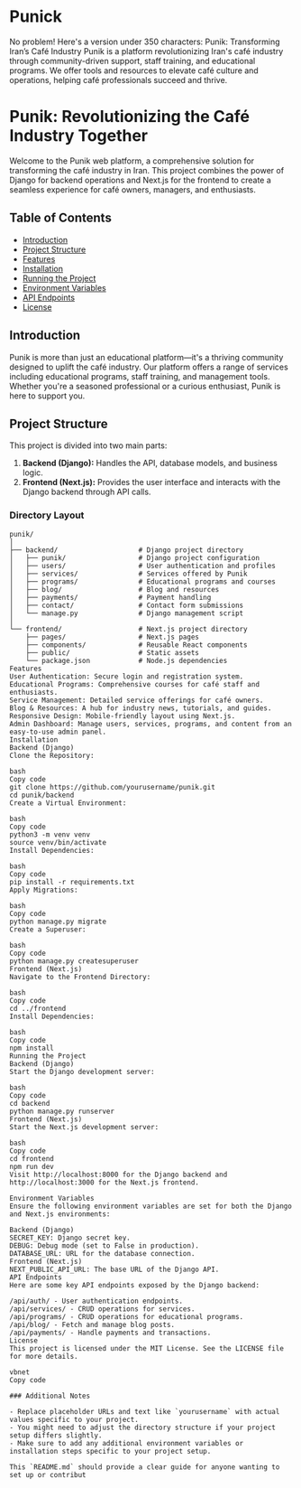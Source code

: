 # Punick
 No problem! Here's a version under 350 characters:  Punik: Transforming Iran’s Café Industry  Punik is a platform revolutionizing Iran's café industry through community-driven support, staff training, and educational programs. We offer tools and resources to elevate café culture and operations, helping café professionals succeed and thrive.



# Punik: Revolutionizing the Café Industry Together

Welcome to the Punik web platform, a comprehensive solution for transforming the café industry in Iran. This project combines the power of Django for backend operations and Next.js for the frontend to create a seamless experience for café owners, managers, and enthusiasts.

## Table of Contents

- [Introduction](#introduction)
- [Project Structure](#project-structure)
- [Features](#features)
- [Installation](#installation)
- [Running the Project](#running-the-project)
- [Environment Variables](#environment-variables)
- [API Endpoints](#api-endpoints)
- [License](#license)

## Introduction

Punik is more than just an educational platform—it's a thriving community designed to uplift the café industry. Our platform offers a range of services including educational programs, staff training, and management tools. Whether you're a seasoned professional or a curious enthusiast, Punik is here to support you.

## Project Structure

This project is divided into two main parts:

1. **Backend (Django):** Handles the API, database models, and business logic.
2. **Frontend (Next.js):** Provides the user interface and interacts with the Django backend through API calls.

### Directory Layout

```plaintext
punik/
│
├── backend/                    # Django project directory
│   ├── punik/                  # Django project configuration
│   ├── users/                  # User authentication and profiles
│   ├── services/               # Services offered by Punik
│   ├── programs/               # Educational programs and courses
│   ├── blog/                   # Blog and resources
│   ├── payments/               # Payment handling
│   ├── contact/                # Contact form submissions
│   └── manage.py               # Django management script
│
└── frontend/                   # Next.js project directory
    ├── pages/                  # Next.js pages
    ├── components/             # Reusable React components
    ├── public/                 # Static assets
    └── package.json            # Node.js dependencies
Features
User Authentication: Secure login and registration system.
Educational Programs: Comprehensive courses for café staff and enthusiasts.
Service Management: Detailed service offerings for café owners.
Blog & Resources: A hub for industry news, tutorials, and guides.
Responsive Design: Mobile-friendly layout using Next.js.
Admin Dashboard: Manage users, services, programs, and content from an easy-to-use admin panel.
Installation
Backend (Django)
Clone the Repository:

bash
Copy code
git clone https://github.com/yourusername/punik.git
cd punik/backend
Create a Virtual Environment:

bash
Copy code
python3 -m venv venv
source venv/bin/activate
Install Dependencies:

bash
Copy code
pip install -r requirements.txt
Apply Migrations:

bash
Copy code
python manage.py migrate
Create a Superuser:

bash
Copy code
python manage.py createsuperuser
Frontend (Next.js)
Navigate to the Frontend Directory:

bash
Copy code
cd ../frontend
Install Dependencies:

bash
Copy code
npm install
Running the Project
Backend (Django)
Start the Django development server:

bash
Copy code
cd backend
python manage.py runserver
Frontend (Next.js)
Start the Next.js development server:

bash
Copy code
cd frontend
npm run dev
Visit http://localhost:8000 for the Django backend and http://localhost:3000 for the Next.js frontend.

Environment Variables
Ensure the following environment variables are set for both the Django and Next.js environments:

Backend (Django)
SECRET_KEY: Django secret key.
DEBUG: Debug mode (set to False in production).
DATABASE_URL: URL for the database connection.
Frontend (Next.js)
NEXT_PUBLIC_API_URL: The base URL of the Django API.
API Endpoints
Here are some key API endpoints exposed by the Django backend:

/api/auth/ - User authentication endpoints.
/api/services/ - CRUD operations for services.
/api/programs/ - CRUD operations for educational programs.
/api/blog/ - Fetch and manage blog posts.
/api/payments/ - Handle payments and transactions.
License
This project is licensed under the MIT License. See the LICENSE file for more details.

vbnet
Copy code

### Additional Notes

- Replace placeholder URLs and text like `yourusername` with actual values specific to your project.
- You might need to adjust the directory structure if your project setup differs slightly.
- Make sure to add any additional environment variables or installation steps specific to your project setup. 

This `README.md` should provide a clear guide for anyone wanting to set up or contribut
